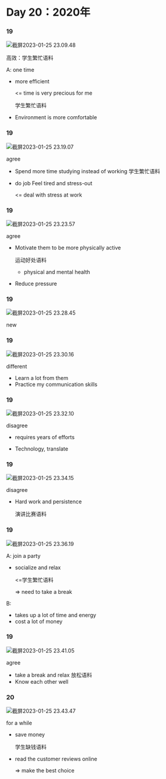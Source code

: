 # Day 20：2020年



### 19

![截屏2023-01-25 23.09.48](https://xingqiu-tuchuang-1256524210.cos.ap-shanghai.myqcloud.com/3978/%E6%88%AA%E5%B1%8F2023-01-25%2023.09.48.png)



高效：学生繁忙语料

A: one time

- more efficient

  <= time is very precious for me 

  学生繁忙语料

- Environment is more comfortable



### 19

![截屏2023-01-25 23.19.07](https://xingqiu-tuchuang-1256524210.cos.ap-shanghai.myqcloud.com/3978/%E6%88%AA%E5%B1%8F2023-01-25%2023.19.07.png)



agree

- Spend more time studying instead of working 学生繁忙语料

- do job Feel tired and stress-out

  <= deal with stress at work





### 19

![截屏2023-01-25 23.23.57](https://xingqiu-tuchuang-1256524210.cos.ap-shanghai.myqcloud.com/3978/%E6%88%AA%E5%B1%8F2023-01-25%2023.23.57.png)

agree

- Motivate them to be more physically active

  运动好处语料

  - physical and mental health

- Reduce pressure





### 19

![截屏2023-01-25 23.28.45](https://xingqiu-tuchuang-1256524210.cos.ap-shanghai.myqcloud.com/3978/%E6%88%AA%E5%B1%8F2023-01-25%2023.28.45.png)

new





### 19

![截屏2023-01-25 23.30.16](https://xingqiu-tuchuang-1256524210.cos.ap-shanghai.myqcloud.com/3978/%E6%88%AA%E5%B1%8F2023-01-25%2023.30.16.png)



different

- Learn a lot from them
- Practice my communication skills





### 19

![截屏2023-01-25 23.32.10](https://xingqiu-tuchuang-1256524210.cos.ap-shanghai.myqcloud.com/3978/%E6%88%AA%E5%B1%8F2023-01-25%2023.32.10.png)



disagree

- requires years of efforts

  

- Technology, translate

  



### 19

![截屏2023-01-25 23.34.15](https://xingqiu-tuchuang-1256524210.cos.ap-shanghai.myqcloud.com/3978/%E6%88%AA%E5%B1%8F2023-01-25%2023.34.15.png)

disagree

- Hard work and persistence 

  演讲比赛语料







### 19

![截屏2023-01-25 23.36.19](https://xingqiu-tuchuang-1256524210.cos.ap-shanghai.myqcloud.com/3978/%E6%88%AA%E5%B1%8F2023-01-25%2023.36.19.png)



A: join a party

- socialize and relax

  <=学生繁忙语料

  => need to take a break

B:

- takes up a lot of time and energy
- cost a lot of money





### 19

![截屏2023-01-25 23.41.05](https://xingqiu-tuchuang-1256524210.cos.ap-shanghai.myqcloud.com/3978/%E6%88%AA%E5%B1%8F2023-01-25%2023.41.05.png)



agree

- take a break and relax 放松语料
- Know each other well





### 20

![截屏2023-01-25 23.43.47](https://xingqiu-tuchuang-1256524210.cos.ap-shanghai.myqcloud.com/3978/%E6%88%AA%E5%B1%8F2023-01-25%2023.43.47.png)



for a while

- save money

  学生缺钱语料

- read the customer reviews online

  => make the best choice